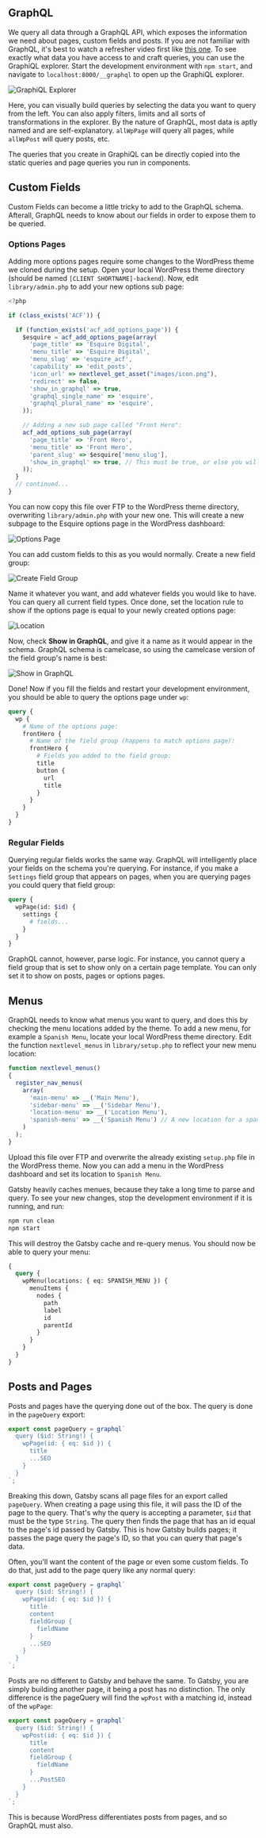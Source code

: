 ## GraphQL

We query all data through a GraphQL API, which exposes the information we need about pages, custom fields and posts. If you are not familiar with GraphQL, it's best to watch a refresher video first like [this one](https://www.youtube.com/watch?v=Y0lDGjwRYKw). To see exactly what data you have access to and craft queries, you can use the GraphiQL explorer. Start the development environment with `npm start`, and navigate to `localhost:8000/__graphql` to open up the GraphiQL explorer.

![GraphiQL Explorer](../_media/graphql.gif)

Here, you can visually build queries by selecting the data you want to query from the left. You can also apply filters, limits and all sorts of transformations in the explorer. By the nature of GraphQL, most data is aptly named and are self-explanatory. `allWpPage` will query all pages, while `allWpPost` will query posts, etc.

The queries that you create in GraphiQL can be directly copied into the static queries and page queries you run in components.

## Custom Fields

Custom Fields can become a little tricky to add to the GraphQL schema. Afterall, GraphQL needs to know about our fields in order to expose them to be queried.

### Options Pages

Adding more options pages require some changes to the WordPress theme we cloned during the setup. Open your local WordPress theme directory (should be named `[CLIENT SHORTNAME]-backend`). Now, edit `library/admin.php` to add your new options sub page:

```js
<?php

if (class_exists('ACF')) {

  if (function_exists('acf_add_options_page')) {
    $esquire = acf_add_options_page(array(
      'page_title' => 'Esquire Digital',
      'menu_title' => 'Esquire Digital',
      'menu_slug' => 'esquire_acf',
      'capability' => 'edit_posts',
      'icon_url' => nextlevel_get_asset("images/icon.png"),
      'redirect' => false,
      'show_in_graphql' => true,
      'graphql_single_name' => 'esquire',
      'graphql_plural_name' => 'esquire',
    ));

    // Adding a new sub page called "Front Hero":
    acf_add_options_sub_page(array(
      'page_title' => 'Front Hero',
      'menu_title' => 'Front Hero',
      'parent_slug' => $esquire['menu_slug'],
      'show_in_graphql' => true, // This must be true, or else you will not be able to query it.
    ));
  }
  // continued...
}
```

You can now copy this file over FTP to the WordPress theme directory, overwriting `library/admin.php` with your new one. This will create a new subpage to the Esquire options page in the WordPress dashboard:

![Options Page](../_media/options-page.png)

You can add custom fields to this as you would normally. Create a new field group:

![Create Field Group](../_media/create-new.png)

Name it whatever you want, and add whatever fields you would like to have. You can query all current field types. Once done, set the location rule to show if the options page is equal to your newly created options page:

![Location](../_media/location.png)

Now, check **Show in GraphQL**, and give it a name as it would appear in the schema. GraphQL schema is camelcase, so using the camelcase version of the field group's name is best:

![Show in GraphQL](../_media/show.png)

Done! Now if you fill the fields and restart your development environment, you should be able to query the options page under `wp`:

```graphql
query {
  wp {
    # Name of the options page:
    frontHero {
      # Name of the field group (happens to match options page):
      frontHero {
        # Fields you added to the field group:
        title
        button {
          url
          title
        }
      }
    }
  }
}
```

### Regular Fields

Querying regular fields works the same way. GraphQL will intelligently place your fields on the schema you're querying. For instance, if you make a `Settings` field group that appears on pages, when you are querying pages you could query that field group:

```graphql
query {
  wpPage(id: $id) {
    settings {
      # fields...
    }
  }
}
```

GraphQL cannot, however, parse logic. For instance, you cannot query a field group that is set to show only on a certain page template. You can only set it to show on posts, pages or options pages.

## Menus

GraphQL needs to know what menus you want to query, and does this by checking the menu locations added by the theme. To add a new menu, for example a `Spanish Menu`, locate your local WordPress theme directory. Edit the function `nextlevel_menus` in `library/setup.php` to reflect your new menu location:

```js
function nextlevel_menus()
{
  register_nav_menus(
    array(
      'main-menu' => __('Main Menu'),
      'sidebar-menu' => __('Sidebar Menu'),
      'location-menu' => __('Location Menu'),
      'spanish-menu' => __('Spanish Menu') // A new location for a spanish menu
    )
  );
}
```

Upload this file over FTP and overwrite the already existing `setup.php` file in the WordPress theme. Now you can add a menu in the WordPress dashboard and set its location to `Spanish Menu`.

Gatsby heavily caches menues, because they take a long time to parse and query. To see your new changes, stop the development environment if it is running, and run:

```sh
npm run clean
npm start
```

This will destroy the Gatsby cache and re-query menus. You should now be able to query your menu:

```graphql
{
  query {
    wpMenu(locations: { eq: SPANISH_MENU }) {
      menuItems {
        nodes {
          path
          label
          id
          parentId
        }
      }
    }
  }
}
```

## Posts and Pages

Posts and pages have the querying done out of the box. The query is done in the `pageQuery` export:

```js
export const pageQuery = graphql`
  query ($id: String!) {
    wpPage(id: { eq: $id }) {
      title
      ...SEO
    }
  }
`;
```

Breaking this down, Gatsby scans all page files for an export called `pageQuery`. When creating a page using this file, it will pass the ID of the page to the query. That's why the query is accepting a parameter, `$id` that must be the type `String`. The query then finds the page that has an id equal to the page's id passed by Gatsby. This is how Gatsby builds pages; it passes the page query the page's ID, so that you can query that page's data.

Often, you'll want the content of the page or even some custom fields. To do that, just add to the page query like any normal query:

```js
export const pageQuery = graphql`
  query ($id: String!) {
    wpPage(id: { eq: $id }) {
      title
      content
      fieldGroup {
        fieldName
      }
      ...SEO
    }
  }
`;
```

Posts are no different to Gatsby and behave the same. To Gatsby, you are simply building another page, it being a post has no distinction. The only difference is the pageQuery will find the `wpPost` with a matching id, instead of the `wpPage`:

```js
export const pageQuery = graphql`
  query ($id: String!) {
    wpPost(id: { eq: $id }) {
      title
      content
      fieldGroup {
        fieldName
      }
      ...PostSEO
    }
  }
`;
```

This is because WordPress differentiates posts from pages, and so GraphQL must also.
